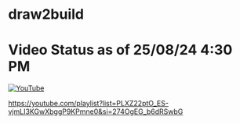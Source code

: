 # draw2build

# Video Status as of 25/08/24 4:30 PM
[![YouTube](http://i.ytimg.com/vi/gM1jqVpg2Vs/hqdefault.jpg)](https://youtu.be/gM1jqVpg2Vs)

https://youtube.com/playlist?list=PLXZ22ptO_ES-vjmLI3KGwXbggP9KPmne0&si=274OgEG_b6dRSwbG
